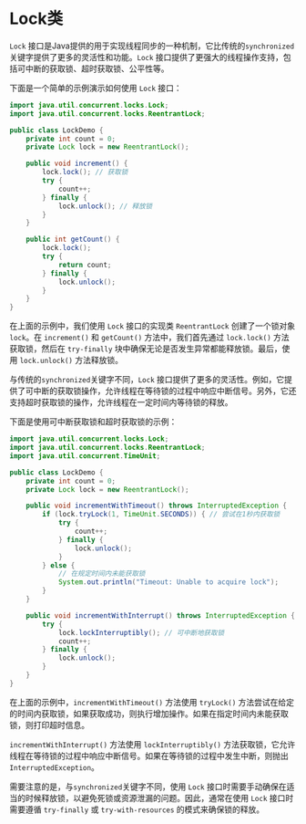 # Lock类

`Lock` 接口是Java提供的用于实现线程同步的一种机制，它比传统的`synchronized`关键字提供了更多的灵活性和功能。`Lock` 接口提供了更强大的线程操作支持，包括可中断的获取锁、超时获取锁、公平性等。

下面是一个简单的示例演示如何使用 `Lock` 接口：

```java
import java.util.concurrent.locks.Lock;
import java.util.concurrent.locks.ReentrantLock;

public class LockDemo {
    private int count = 0;
    private Lock lock = new ReentrantLock();

    public void increment() {
        lock.lock(); // 获取锁
        try {
            count++;
        } finally {
            lock.unlock(); // 释放锁
        }
    }

    public int getCount() {
        lock.lock();
        try {
            return count;
        } finally {
            lock.unlock();
        }
    }
}
```

在上面的示例中，我们使用 `Lock` 接口的实现类 `ReentrantLock` 创建了一个锁对象 `lock`。在 `increment()` 和 `getCount()` 方法中，我们首先通过 `lock.lock()` 方法获取锁，然后在 `try-finally` 块中确保无论是否发生异常都能释放锁。最后，使用 `lock.unlock()` 方法释放锁。

与传统的`synchronized`关键字不同，`Lock` 接口提供了更多的灵活性。例如，它提供了可中断的获取锁操作，允许线程在等待锁的过程中响应中断信号。另外，它还支持超时获取锁的操作，允许线程在一定时间内等待锁的释放。

下面是使用可中断获取锁和超时获取锁的示例：

```java
import java.util.concurrent.locks.Lock;
import java.util.concurrent.locks.ReentrantLock;
import java.util.concurrent.TimeUnit;

public class LockDemo {
    private int count = 0;
    private Lock lock = new ReentrantLock();

    public void incrementWithTimeout() throws InterruptedException {
        if (lock.tryLock(1, TimeUnit.SECONDS)) { // 尝试在1秒内获取锁
            try {
                count++;
            } finally {
                lock.unlock();
            }
        } else {
            // 在规定时间内未能获取锁
            System.out.println("Timeout: Unable to acquire lock");
        }
    }

    public void incrementWithInterrupt() throws InterruptedException {
        try {
            lock.lockInterruptibly(); // 可中断地获取锁
            count++;
        } finally {
            lock.unlock();
        }
    }
}
```

在上面的示例中，`incrementWithTimeout()` 方法使用 `tryLock()` 方法尝试在给定的时间内获取锁，如果获取成功，则执行增加操作。如果在指定时间内未能获取锁，则打印超时信息。

`incrementWithInterrupt()` 方法使用 `lockInterruptibly()` 方法获取锁，它允许线程在等待锁的过程中响应中断信号。如果在等待锁的过程中发生中断，则抛出 `InterruptedException`。

需要注意的是，与`synchronized`关键字不同，使用 `Lock` 接口时需要手动确保在适当的时候释放锁，以避免死锁或资源泄漏的问题。因此，通常在使用 `Lock` 接口时需要遵循 `try-finally` 或 `try-with-resources` 的模式来确保锁的释放。
